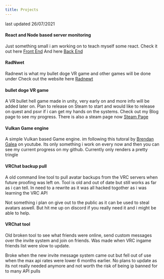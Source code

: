 ```yaml
---
title: Projects
---
```


last updated 26/07/2021

#### React and Node based server monitoring
Just something small i am working on to teach myself some react.
Check it out here [Front End](https://github.com/ewrt101/React.js-server-status-page)
And here [Back End](https://github.com/ewrt101/Node.js-server-status-backend)


#### RadNwet
Radnewt is what my bullet doge VR game and other games will be done under
Check out the website here [Radnewt](https://radnewt.com)

#### bullet doge VR game
A VR bullet hell game made in unity, very early on and more info will be added later on.
Plan to release on Steam to start and would like to release on quest and psvr if i can get my hands on the systems. Check out my Blog page to see my progress.
There is also a steam page now [Steam Page](https://store.steampowered.com/app/904140/Slicer/)

#### Vulkan Game engine  
A simple Vulkan based Game engine. im following this tutoral by [Brendan Galea](https://www.youtube.com/channel/UC9pXmjxsQHeFH9vgCeRsHcw) on youtube.
Its only something i work on every now and then you can see my current progress on my github. Currently only renders a pretty tringle 

#### VRChat backup pull
A old command line tool to pull avatar backups from the VRC servers when future proofing was left on.
Tool is old and out of date but still works as far as i can tell. In need to a rewrite as it was all hacked togother as i was learning the VRC API

Not something i plan on give out to the public as it can be used to steal avatars aswell.
But hit me up on discord if you really need it and i might be able to help.


#### VRChat tool
Old broken tool to see what friends were online, send custom messages over the invite system and join on friends.
Was made when VRC ingame friends list were slow to update. 

Broke when the new invite message system came out but fell out of use when the max api rates were lower 6 months earlier.
No plans to update as its not really needed anymore and not worth the risk of being ip banned for to many API pulls
